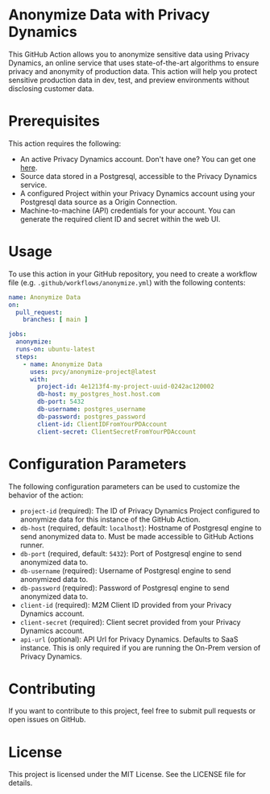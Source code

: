 # Anonymize Data with Privacy Dynamics

This GitHub Action allows you to anonymize sensitive data using Privacy Dynamics, an online service that uses state-of-the-art
algorithms to ensure privacy and anonymity of production data. This action will help you protect sensitive production data
in dev, test, and preview environments without disclosing customer data.

# Prerequisites

This action requires the following:

* An active Privacy Dynamics account. Don't have one? You can get one [here](https://signup.privacydynamics.io/).
* Source data stored in a Postgresql, accessible to the Privacy Dynamics service.
* A configured Project within your Privacy Dynamics account using your Postgresql data source as a Origin Connection.
* Machine-to-machine (API) credentials for your account. You can generate the required client ID and secret within the web UI.

# Usage

To use this action in your GitHub repository, you need to create a workflow file (e.g. `.github/workflows/anonymize.yml`) with the
following contents:

```yaml
name: Anonymize Data
on:
  pull_request:
    branches: [ main ]

jobs:
  anonymize:
  runs-on: ubuntu-latest
  steps:
    - name: Anonymize Data
      uses: pvcy/anonymize-project@latest
      with:
        project-id: 4e1213f4-my-project-uuid-0242ac120002
        db-host: my_postgres_host.host.com
        db-port: 5432
        db-username: postgres_username
        db-password: postgres_password
        client-id: ClientIDFromYourPDAccount
        client-secret: ClientSecretFromYourPDAccount
```

# Configuration Parameters
The following configuration parameters can be used to customize the behavior of the action:

* `project-id` (required): The ID of Privacy Dynamics Project configured to anonymize data for this instance of the GitHub Action.
* `db-host` (required, default: `localhost`): Hostname of Postgresql engine to send anonymized data to. Must be made accessible to GitHub Actions runner.
* `db-port` (required, default: `5432`): Port of Postgresql engine to send anonymized data to.
* `db-username` (required): Username of Postgresql engine to send anonymized data to.
* `db-password` (required): Password of Postgresql engine to send anonymized data to.
* `client-id` (required): M2M Client ID provided from your Privacy Dynamics account.
* `client-secret` (required): Client secret provided from your Privacy Dynamics account.
* `api-url` (optional): API Url for Privacy Dynamics. Defaults to SaaS instance. This is only required if you are running the On-Prem version of Privacy Dynamics.


# Contributing

If you want to contribute to this project, feel free to submit pull requests or open issues on GitHub.

# License

This project is licensed under the MIT License. See the LICENSE file for details.
